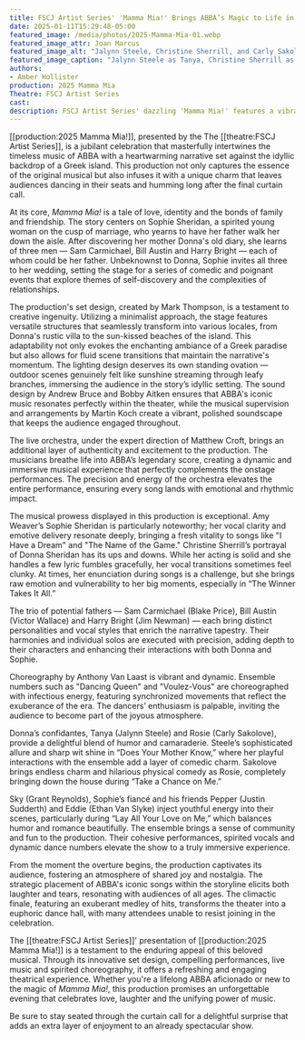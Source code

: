 ```yaml
---
title: FSCJ Artist Series' 'Mamma Mia!' Brings ABBA’s Magic to Life in a Joyous Theatrical Celebration
date: 2025-01-11T15:29:48-05:00
featured_image: /media/photos/2025-Mamma-Mia-01.webp
featured_image_attr: Joan Marcus
featured_image_alt: "Jalynn Steele, Christine Sherrill, and Carly Sakolove in shimmering white costumes striking dynamic poses on stage during a performance of Mamma Mia!"
featured_image_caption: "Jalynn Steele as Tanya, Christine Sherrill as Donna Sheridan, and Carly Sakolove as Rosie captivate the audience in a sparkling performance of Mamma Mia!, belting out beloved tunes with electrifying energy."
authors: 
- Amber Hollister
production: 2025 Mamma Mia
Theatre: FSCJ Artist Series
cast: 
description: FSCJ Artist Series' dazzling 'Mamma Mia!' features a vibrant celebration of ABBA’s music, heartfelt storytelling and dazzling performances in an idyllic Greek island setting.
---
```

[[production:2025 Mamma Mia!]], presented by the The [[theatre:FSCJ Artist Series]], is a jubilant celebration that masterfully intertwines the timeless music of ABBA with a heartwarming narrative set against the idyllic backdrop of a Greek island. This production not only captures the essence of the original musical but also infuses it with a unique charm that leaves audiences dancing in their seats and humming long after the final curtain call.
<!--more-->
At its core, *Mamma Mia!* is a tale of love, identity and the bonds of family and friendship. The story centers on Sophie Sheridan, a spirited young woman on the cusp of marriage, who yearns to have her father walk her down the aisle. After discovering her mother Donna's old diary, she learns of three men — Sam Carmichael, Bill Austin and Harry Bright — each of whom could be her father. Unbeknownst to Donna, Sophie invites all three to her wedding, setting the stage for a series of comedic and poignant events that explore themes of self-discovery and the complexities of relationships.

The production's set design, created by Mark Thompson, is a testament to creative ingenuity. Utilizing a minimalist approach, the stage features versatile structures that seamlessly transform into various locales, from Donna's rustic villa to the sun-kissed beaches of the island. This adaptability not only evokes the enchanting ambiance of a Greek paradise but also allows for fluid scene transitions that maintain the narrative's momentum. The lighting design deserves its own standing ovation — outdoor scenes genuinely felt like sunshine streaming through leafy branches, immersing the audience in the story’s idyllic setting. The sound design by Andrew Bruce and Bobby Aitken ensures that ABBA's iconic music resonates perfectly within the theater, while the musical supervision and arrangements by Martin Koch create a vibrant, polished soundscape that keeps the audience engaged throughout.

The live orchestra, under the expert direction of Matthew Croft, brings an additional layer of authenticity and excitement to the production. The musicians breathe life into ABBA’s legendary score, creating a dynamic and immersive musical experience that perfectly complements the onstage performances. The precision and energy of the orchestra elevates the entire performance, ensuring every song lands with emotional and rhythmic impact.

The musical prowess displayed in this production is exceptional. Amy Weaver’s Sophie Sheridan is particularly noteworthy; her vocal clarity and emotive delivery resonate deeply, bringing a fresh vitality to songs like "I Have a Dream" and "The Name of the Game." Christine Sherrill’s portrayal of Donna Sheridan has its ups and downs. While her acting is solid and she handles a few lyric fumbles gracefully, her vocal transitions sometimes feel clunky. At times, her enunciation during songs is a challenge, but she brings raw emotion and vulnerability to her big moments, especially in “The Winner Takes It All.”

The trio of potential fathers — Sam Carmichael (Blake Price), Bill Austin (Victor Wallace) and Harry Bright (Jim Newman) — each bring distinct personalities and vocal styles that enrich the narrative tapestry. Their harmonies and individual solos are executed with precision, adding depth to their characters and enhancing their interactions with both Donna and Sophie.

Choreography by Anthony Van Laast is vibrant and dynamic. Ensemble numbers such as "Dancing Queen" and "Voulez-Vous" are choreographed with infectious energy, featuring synchronized movements that reflect the exuberance of the era. The dancers’ enthusiasm is palpable, inviting the audience to become part of the joyous atmosphere.

Donna’s confidantes, Tanya (Jalynn Steele) and Rosie (Carly Sakolove), provide a delightful blend of humor and camaraderie. Steele’s sophisticated allure and sharp wit shine in “Does Your Mother Know,” where her playful interactions with the ensemble add a layer of comedic charm. Sakolove brings endless charm and hilarious physical comedy as Rosie, completely bringing down the house during “Take a Chance on Me.”

Sky (Grant Reynolds), Sophie’s fiancé and his friends Pepper (Justin Sudderth) and Eddie (Ethan Van Slyke) inject youthful energy into their scenes, particularly during “Lay All Your Love on Me,” which balances humor and romance beautifully. The ensemble brings a sense of community and fun to the production. Their cohesive performances, spirited vocals and dynamic dance numbers elevate the show to a truly immersive experience.

From the moment the overture begins, the production captivates its audience, fostering an atmosphere of shared joy and nostalgia. The strategic placement of ABBA's iconic songs within the storyline elicits both laughter and tears, resonating with audiences of all ages. The climactic finale, featuring an exuberant medley of hits, transforms the theater into a euphoric dance hall, with many attendees unable to resist joining in the celebration.

The [[theatre:FSCJ Artist Series]]' presentation of [[production:2025 Mamma Mia!]] is a testament to the enduring appeal of this beloved musical. Through its innovative set design, compelling performances, live music and spirited choreography, it offers a refreshing and engaging theatrical experience. Whether you're a lifelong ABBA aficionado or new to the magic of *Mamma Mia!*, this production promises an unforgettable evening that celebrates love, laughter and the unifying power of music.

Be sure to stay seated through the curtain call for a delightful surprise that adds an extra layer of enjoyment to an already spectacular show.